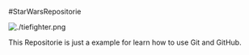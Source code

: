 #StarWarsRepositorie

![./tiefighter.png](TieFighter)


This Repositorie is just a example for learn how to use Git and GitHub.
